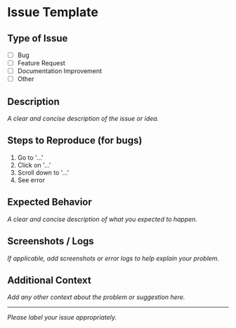 # Issue Template

## Type of Issue
- [ ] Bug
- [ ] Feature Request
- [ ] Documentation Improvement
- [ ] Other

## Description
_A clear and concise description of the issue or idea._

## Steps to Reproduce (for bugs)
1. Go to '...'
2. Click on '...'
3. Scroll down to '...'
4. See error

## Expected Behavior
_A clear and concise description of what you expected to happen._

## Screenshots / Logs
_If applicable, add screenshots or error logs to help explain your problem._

## Additional Context
_Add any other context about the problem or suggestion here._

---
*Please label your issue appropriately.*
